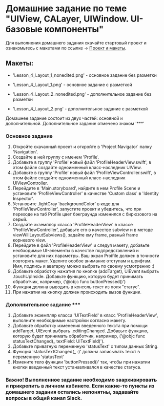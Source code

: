 # Домашние задание по теме "UIView, CALayer, UIWindow. UI-базовые компоненты"
 
Для выполнения домашнего задания скачайте стартовый проект и ознакомьтесь с макетами по ссылке -> [Проект и макеты](https://github.com/netology-code/iosui-homeworks/tree/master/2.1). 

## Макеты:
- 'Lesson_4_Layout_1_nonedited.png' - основное задание без разметки
- 'Lesson_4_Layout_1.png' - основное задание с разметкой

- 'Lesson_4_Layout_2_nonedited.png' - дополнительное задание без разметки
- 'Lesson_4_Layout_2.png' - дополнительное задание с разметкой

Домашнее задание состоит из двух частей: основной и дополнительной. Дополнительное задание отмечено знаком '***'

### Основное задание 
1. Откройте скачанный проект и откройте в 'Project Navigator' папку 'Navigation'.
2. Создайте в ней группу с именем 'Profile'.
3. Добавьте в группу 'Profile' новый файл 'ProfileHeaderView.swift', в этом файле создайте одноименный класс-наследник UIView.
4. Добавьте в группу 'Profile' новый файл 'ProfileViewController.swift', в этом файле создайте одноименный класс-наследник UIViewController.
5. Перейдите в 'Main.storyboard', найдите в нем Profile Scene и установите 'ProfileViewController' в качестве 'Custom class' в 'Identity Inspector'.
6. Установите .lightGray 'backgroundColor' в коде для 'ProfileViewController', запустите проект и убедитесь, что при переходе на таб Profile цвет бэкграунда изменился с бирюзового на серый.
7. Создайте экземпляр класса 'ProfileHeaderView' в классе 'ProfileViewController', добавьте его в качестве subview и в методе viewWillLayoutSubviews(), задайте ему frame, равный frame корневого view.
8. Перейдите в файл 'ProfileHeaderView' и следуя макету, добавьте необходимые UI-элементы в качестве подпредставлений и установите для них параметры. 
Ваш экран Proifile должен в точности повторять макет. Уделите особое внимание отступам и шрифтам.
Имя, подпись и аватарку можно выбрать по своему усмотрению :)
9. Добавьте обработку нажатия по кнопке (addTarget), UIEvent выбрать .touchUpInside. Добавьте функцию, которую будет принимать обработчик, например, ('@objc func buttonPressed()')
10. Функция должна выводить в консоль текст из поля "статус".
11. При нажатии на кнопку должен происходить вызов функции.

### Дополнительное задание ***
1. Добавьте экземпляр класса 'UITextField' в класс 'ProfileHeaderView', выполните необходимые настройки согласно макету.
2. Добавьте обработку изменения введенного текста при помощи addTarget, UIEvent выбрать .editingChanged. Добавьте функцию, которую будет принимать обработчик, например, ('@objc func statusTextChanged(_ textField: UITextField)').
3. Добавьте приватную переменную 'statusText' с типом данных String.
4. Функция 'statusTextChanged(_ :)' должна записывать текст в переменную 'statusText'
5. Измените тело функции 'buttonPressed()' так, чтобы при нажатии кнопки введенный текст устанавливался в качестве статуса.

### Важно! Выполненное задание необходимо заархивировать и прикрепить в личном кабинете. Если какие-то пункты из домашнего задания остались непонятны, задавайте вопросы в общий канал Slack.
